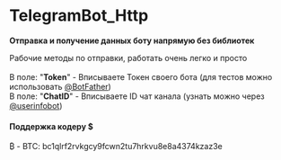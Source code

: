 # TelegramBot_Http
**Отправка и получение данных боту напрямую без библиотек**

Рабочие методы по отправки, работать очень легко и просто\
<br>В поле: "<b>Token</b>" - Вписываете Токен своего бота (для тестов можно использовать [@BotFather](t.me/BotFather))</br>
В поле: "<b>ChatID</b>" - Вписываете ID чат канала (узнать можно через [@userinfobot](https://t.me/userinfobot))

<h4>Поддержка кодеру $</h4>
₿ - BTC: bc1qlrf2rvkgcy9fcwn2tu7hrkvu8e8a4374kzaz3e
